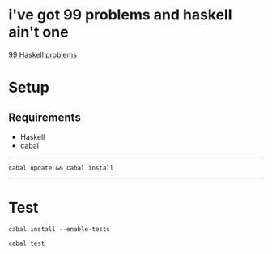 i've got 99 problems and haskell ain't one
==========================================

[99 Haskell problems](https://wiki.haskell.org/H-99:_Ninety-Nine_Haskell_Problems)




# Setup

## Requirements

- Haskell
- cabal

---

`cabal update && cabal install`

---

# Test

`cabal install --enable-tests`

`cabal test`
